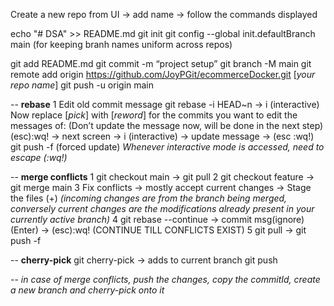 Create a new repo from UI -> add name -> follow the commands displayed

echo "# DSA" >> README.md
git init
git config --global init.defaultBranch main (for keeping branh names uniform across repos)

git add README.md
git commit -m “project setup”
git branch -M main
git remote add origin https://github.com/JoyPGit/ecommerceDocker.git [_your repo name_]
git push -u origin main


-- **rebase**
1 Edit old commit message
git rebase -i HEAD~n -> i (interactive)
Now replace [*pick*] with [*reword*] for the commits you want to edit the messages of:
(Don’t update the message now, will be done in the next step)
(esc):wq!
-> next screen ->  i (interactive) -> update message -> (esc :wq!)
git push -f (forced update)
_Whenever interactive mode is accessed, need to escape (:wq!)_

-- **merge conflicts**
1 git checkout main -> git pull
2 git checkout feature -> git merge main
3 Fix conflicts -> mostly accept current changes -> Stage the files (+)
_(incoming changes are from the branch being merged, conversely current changes are the modifications already present in your currently active branch)_
4 git rebase --continue -> commit msg(ignore) (Enter) -> (esc):wq! (CONTINUE TILL CONFLICTS EXIST)
5 git pull -> git push -f

-- **cherry-pick**
git cherry-pick <commitId> -> adds to current branch
git push

-- *in case of merge conflicts, push the changes, copy the commitId, 
create a new branch and cherry-pick onto it*